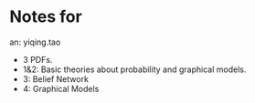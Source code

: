 # Notes for <Bayesian Inference and Machine Learning>

 an: yiqing.tao
 

- 3 PDFs.
- 1&2: Basic theories about probability and graphical models.
- 3: Belief Network
- 4: Graphical Models

